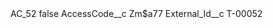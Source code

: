 <?xml version="1.0" encoding="UTF-8"?>
<CustomMetadata xmlns="http://soap.sforce.com/2006/04/metadata" xmlns:xsi="http://www.w3.org/2001/XMLSchema-instance" xmlns:xsd="http://www.w3.org/2001/XMLSchema">
    <label>AC_52</label>
    <protected>false</protected>
    <values>
        <field>AccessCode__c</field>
        <value xsi:type="xsd:string">Zm$a77</value>
    </values>
    <values>
        <field>External_Id__c</field>
        <value xsi:type="xsd:string">T-00052</value>
    </values>
</CustomMetadata>
